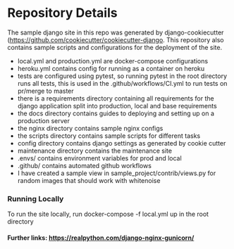 # Repository Details

The sample django site in this repo was generated by django-cookiecutter (https://github.com/cookiecutter/cookiecutter-django.
This repository also contains sample scripts and configurations for the deployment of the site.

* local.yml and production.yml are docker-compose configurations
* heroku.yml contains config for running as a container on heroku
* tests are configured using pytest, so running pytest in the root directory runs all tests, this is used in the .github/workflows/CI.yml to run tests on pr/merge to master
* there is a requirements directory containing all requirements for the django application split into production, local and base requirements
* the docs directory contains guides to deploying and setting up on a production server
* the nginx directory contains sample nginx configs
* the scripts directory contains sample scripts for different tasks
* config directory contains django settings as generated by cookie cutter
* maintenance directory contains the maintenance site
* .envs/ contains environment variables for prod and local
* .github/ contains automated github workflows
* I have created a sample view in sample_project/contrib/views.py for random images that should work with whitenoise

### Running Locally
To run the site locally, run docker-compose -f local.yml up in the root directory


#### Further links: https://realpython.com/django-nginx-gunicorn/

